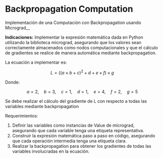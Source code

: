 # Backpropagation Computation

Implementación de una Computación con Backpropagation usando Micrograd__  

__Indicaciones:__ 
Implementar la expresión matemática dada en Python utilizando la biblioteca micrograd, asegurando que los valores sean correctamente almacenados como nodos computacionales y que el cálculo de gradientes se realice de manera automática mediante backpropagation. 

La ecuación a implementar es:  

$$ L = \left( (a \times b + c)^2 + d + e \times f \right) \times g $$


Donde: 

$$
a = 2, \quad b = 3, \quad c = 1, \quad d = 1, \quad e = 4, \quad f = 2, \quad g = 5
$$

Se debe realizar el cálculo del gradiente de L con respecto a todas las variables mediante backpropagation

Requerimientos: 
1. Definir las variables como instancias de Value de micrograd, asegurando que cada 
variable tenga una etiqueta representativa. 
2. Construir la expresión matemática paso a paso en código, asegurando que cada 
operación intermedia tenga una etiqueta clara. 
3. Realizar la backpropagation para obtener los gradientes de todas las variables 
involucradas en la ecuación.
